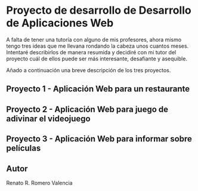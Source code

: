 # Proyecto de desarrollo de Desarrollo de Aplicaciones Web

A falta de tener una tutoría con alguno de mis profesores, ahora mismo tengo tres ideas que me llevana rondando la cabeza unos cuantos meses. Intentaré describirlos de manera resumida y decidiré con mi tutor del proyecto cuál de ellos puede ser más interesante, desafiante y asequible.

Añado a continuación una breve descripción de los tres proyectos.

## Proyecto 1 - Aplicación Web para un restaurante


## Proyecto 2 - Aplicación Web para juego de adivinar el videojuego


## Proyecto 3 - Aplicación Web para informar sobre películas


## Autor
Renato R. Romero Valencia
